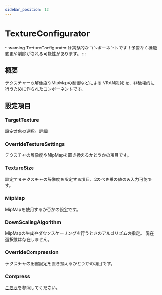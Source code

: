 ```yaml
---
sidebar_position: 12
---
```


# TextureConfigurator

:::warning
TextureConfigurator は実験的なコンポーネントです！予告なく機能変更や削除がされる可能性があります。
:::

## 概要

テクスチャーの解像度やMipMapの制御などによる VRAM削減 を、非破壊的に行うために作られたコンポーネントです。

## 設定項目

### TargetTexture

設定対象の選択。[詳細](/docs/Reference/Common/TextureSelector)

### OverrideTextureSettings

テクスチャの解像度やMipMapを置き換えるかどうかの項目です。

### TextureSize

設定するテクスチャの解像度を指定する項目、2のべき乗の値のみ入力可能です。

### MipMap

MipMapを使用するか否かの設定です。

### DownScalingAlgorithm

MipMapの生成やダウンスケーリングを行うときのアルゴリズムの指定。
現在選択肢は存在しません。

### OverrideCompression

テクスチャの圧縮設定を置き換えるかどうかの項目です。

### Compress

[こちら](/docs/Reference/AtlasTexture/TextureFineTuning#compress)を参照してください。
